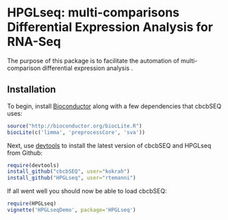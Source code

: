 HPGLseq: multi-comparisons Differential Expression Analysis for RNA-Seq
====================================================

The purpose of this package is to facilitate the automation of multi-comparison differential expression analysis .


## Installation

To begin, install [Bioconductor](http://www.bioconductor.org/) along with a
few dependencies that cbcbSEQ uses:

```r
source("http://bioconductor.org/biocLite.R")
biocLite(c('limma', 'preprocessCore', 'sva'))
```

Next, use [devtools](https://github.com/hadley/devtools) to install the latest
version of cbcbSEQ and HPGLseq from Github:
```r
require(devtools)
install_github("cbcbSEQ", user="kokrah")
install_github("HPGLseq", user="rtemanni")
```

If all went well you should now be able to load cbcbSEQ:
```r
require(HPGLseq)
vignette('HPGLseqDemo', package='HPGLseq')
```
